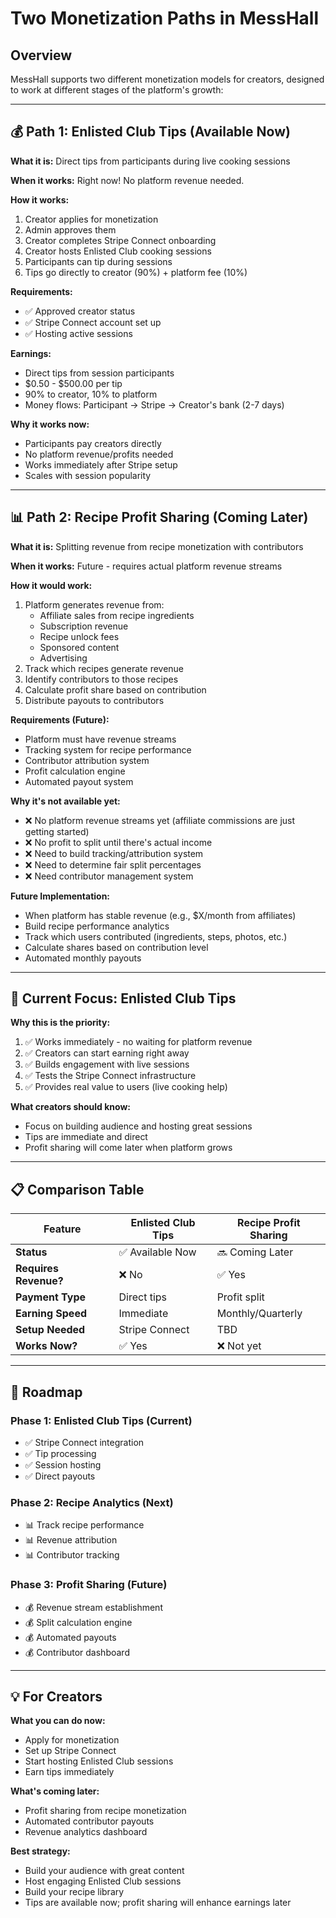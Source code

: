 # Two Monetization Paths in MessHall

## Overview

MessHall supports two different monetization models for creators, designed to work at different stages of the platform's growth:

---

## 💰 Path 1: Enlisted Club Tips (Available Now)

**What it is:** Direct tips from participants during live cooking sessions

**When it works:** Right now! No platform revenue needed.

**How it works:**
1. Creator applies for monetization
2. Admin approves them
3. Creator completes Stripe Connect onboarding
4. Creator hosts Enlisted Club cooking sessions
5. Participants can tip during sessions
6. Tips go directly to creator (90%) + platform fee (10%)

**Requirements:**
- ✅ Approved creator status
- ✅ Stripe Connect account set up
- ✅ Hosting active sessions

**Earnings:**
- Direct tips from session participants
- $0.50 - $500.00 per tip
- 90% to creator, 10% to platform
- Money flows: Participant → Stripe → Creator's bank (2-7 days)

**Why it works now:**
- Participants pay creators directly
- No platform revenue/profits needed
- Works immediately after Stripe setup
- Scales with session popularity

---

## 📊 Path 2: Recipe Profit Sharing (Coming Later)

**What it is:** Splitting revenue from recipe monetization with contributors

**When it works:** Future - requires actual platform revenue streams

**How it would work:**
1. Platform generates revenue from:
   - Affiliate sales from recipe ingredients
   - Subscription revenue
   - Recipe unlock fees
   - Sponsored content
   - Advertising
2. Track which recipes generate revenue
3. Identify contributors to those recipes
4. Calculate profit share based on contribution
5. Distribute payouts to contributors

**Requirements (Future):**
- Platform must have revenue streams
- Tracking system for recipe performance
- Contributor attribution system
- Profit calculation engine
- Automated payout system

**Why it's not available yet:**
- ❌ No platform revenue streams yet (affiliate commissions are just getting started)
- ❌ No profit to split until there's actual income
- ❌ Need to build tracking/attribution system
- ❌ Need to determine fair split percentages
- ❌ Need contributor management system

**Future Implementation:**
- When platform has stable revenue (e.g., $X/month from affiliates)
- Build recipe performance analytics
- Track which users contributed (ingredients, steps, photos, etc.)
- Calculate shares based on contribution level
- Automated monthly payouts

---

## 🎯 Current Focus: Enlisted Club Tips

**Why this is the priority:**
1. ✅ Works immediately - no waiting for platform revenue
2. ✅ Creators can start earning right away
3. ✅ Builds engagement with live sessions
4. ✅ Tests the Stripe Connect infrastructure
5. ✅ Provides real value to users (live cooking help)

**What creators should know:**
- Focus on building audience and hosting great sessions
- Tips are immediate and direct
- Profit sharing will come later when platform grows

---

## 📋 Comparison Table

| Feature | Enlisted Club Tips | Recipe Profit Sharing |
|---------|-------------------|----------------------|
| **Status** | ✅ Available Now | 🔜 Coming Later |
| **Requires Revenue?** | ❌ No | ✅ Yes |
| **Payment Type** | Direct tips | Profit split |
| **Earning Speed** | Immediate | Monthly/Quarterly |
| **Setup Needed** | Stripe Connect | TBD |
| **Works Now?** | ✅ Yes | ❌ Not yet |

---

## 🚀 Roadmap

### Phase 1: Enlisted Club Tips (Current)
- ✅ Stripe Connect integration
- ✅ Tip processing
- ✅ Session hosting
- ✅ Direct payouts

### Phase 2: Recipe Analytics (Next)
- 📊 Track recipe performance
- 📊 Revenue attribution
- 📊 Contributor tracking

### Phase 3: Profit Sharing (Future)
- 💰 Revenue stream establishment
- 💰 Split calculation engine
- 💰 Automated payouts
- 💰 Contributor dashboard

---

## 💡 For Creators

**What you can do now:**
- Apply for monetization
- Set up Stripe Connect
- Start hosting Enlisted Club sessions
- Earn tips immediately

**What's coming later:**
- Profit sharing from recipe monetization
- Automated contributor payouts
- Revenue analytics dashboard

**Best strategy:**
- Build your audience with great content
- Host engaging Enlisted Club sessions
- Build your recipe library
- Tips are available now; profit sharing will enhance earnings later

